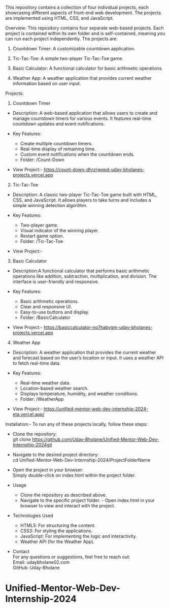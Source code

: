 This repository contains a collection of four individual projects, each showcasing different aspects of front-end web development. The projects are implemented using HTML, CSS, and JavaScript.


Overview:
This repository contains four separate web-based projects. Each project is contained within its own folder and is self-contained, meaning you can run each project independently. The projects are:

1) Countdown Timer: A customizable countdown application.

2) Tic-Tac-Toe: A simple two-player Tic-Tac-Toe game.

3) Basic Calculator: A functional calculator for basic arithmetic operations.

4) Weather App: A weather application that provides current weather information based on user input.

Projects:
1) Countdown Timer      
- Description: A web-based application that allows users to create and manage countdown timers for various events. It features real-time countdown updates and event notifications.

- Key Features:      
   - Create multiple countdown timers.  
   - Real-time display of remaining time.  
   - Custom event notifications when the countdown ends.  
   - Folder: /Count-Down  

- View Project:- https://count-down-dhrzrwqpd-uday-bholanes-projects.vercel.app


2) Tic-Tac-Toe    
- Description: A classic two-player Tic-Tac-Toe game built with HTML, CSS, and JavaScript. It allows players to take turns and includes a simple winning detection algorithm.

- Key Features:  
  - Two-player game.
  - Visual indicator of the winning player.
  - Restart game option.
  - Folder: /Tic-Tac-Toe

- View Project:-  

3) Basic Calculator
- Description:A functional calculator that performs basic arithmetic operations like addition, subtraction, multiplication, and division. The interface is user-friendly and responsive.

- Key Features:
  - Basic arithmetic operations.
  - Clear and responsive UI.
  - Easy-to-use buttons and display.
  - Folder: /BasicCalculator

- View Project:- https://basiccalculator-nq7habvgm-uday-bholanes-projects.vercel.app

4) Weather App
- Description: A weather application that provides the current weather and forecast based on the user’s location or input. It uses a weather API to fetch real-time data.

- Key Features:
  - Real-time weather data.
  - Location-based weather search.
  - Displays temperature, humidity, and weather conditions.
  - Folder: /WeatherApp

- View Project:- https://unified-mentor-web-dev-internship-2024-eta.vercel.app/

Installation:-
   To run any of these projects locally, follow these steps:

- Clone the repository:      
      git clone https://github.com/Uday-Bholane/Unified-Mentor-Web-Dev-Internship-2024git
  
- Navigate to the desired project directory:      
      cd Unified-Mentor-Web-Dev-Internship-2024/ProjectFolderName
- Open the project in your browser:   
   Simply double-click on index.html within the project folder.
- Usage
     - Clone the repository as described above.
    -  Navigate to the specific project folder.
      - Open index.html in your browser to view and interact with the project.

- Technologies Used
  - HTML5: For structuring the content.
  - CSS3: For styling the applications.
  - JavaScript: For implementing the logic and interactivity.
  - Weather API (for the Weather App).
  



- Contact      
For any questions or suggestions, feel free to reach out:      
Email: udaybholane02.com     
GitHub: Uday-Bholane       
# Unified-Mentor-Web-Dev-Internship-2024
